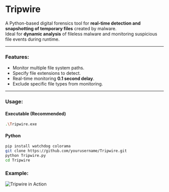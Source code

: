 # Tripwire

A Python-based digital forensics tool for **real-time detection and snapshotting of temporary files** created by malware.  
Ideal for **dynamic analysis** of fileless malware and monitoring suspicious file events during runtime.

---

### Features:
- Monitor multiple file system paths.
- Specify file extensions to detect.
- Real-time monitoring **0.1 second delay**.
- Exclude specific file types from monitoring.

---

### Usage:

#### Executable (Recommended)
```bash
.\Tripwire.exe
```

#### Python
```bash
pip install watchdog colorama
git clone https://github.com/yourusername/Tripwire.git
python Tripwire.py
cd Tripwire
```

### Example:

![Tripwire in Action](https://github.com/user-attachments/assets/265b1abd-49c2-4613-95af-aa5df3883e17)
